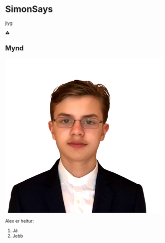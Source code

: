 # SimonSays

jiyg

:warning:

## Mynd

![](./alex-removebg-preview.png)

Alex er heitur:
1. Já
2. Jebb